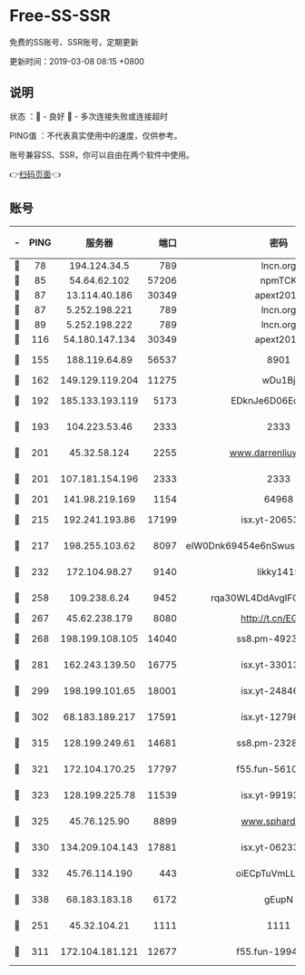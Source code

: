 # Free-SS-SSR

免费的SS账号、SSR账号，定期更新

更新时间：2019-03-08 08:15 +0800

## 说明

状态     ：🙂 - 良好 🙁 - 多次连接失败或连接超时

PING值   ：不代表真实使用中的速度，仅供参考。

账号兼容SS、SSR，你可以自由在两个软件中使用。

👉[扫码页面](https://liesauer.github.io/Free-SS-SSR/)👈

## 账号

|-|PING|服务器|端口|密码|加密方式|区域|
|:----:|:----:|:-----:|-----:|:----:|:----:|:----:|
|🙂|78|194.124.34.5|789|lncn.org|rc4|JP|
|🙂|85|54.64.62.102|57206|npmTCK|rc4-md5|JP|
|🙂|87|13.114.40.186|30349|apext2019|chacha20|JP|
|🙂|87|5.252.198.221|789|lncn.org|rc4|JP|
|🙂|89|5.252.198.222|789|lncn.org|rc4|JP|
|🙂|116|54.180.147.134|30349|apext2019|chacha20|KR|
|🙂|155|188.119.64.89|56537|8901|aes-256-cfb|RU|
|🙂|162|149.129.119.204|11275|wDu1Bj|rc4-md5|HK|
|🙂|192|185.133.193.119|5173|EDknJe6D06EoWDaw|aes-256-cfb|US|
|🙂|193|104.223.53.46|2333|2333|aes-256-cfb|US|
|🙂|201|45.32.58.124|2255|www.darrenliuwei.com|aes-256-cfb|JP|
|🙂|201|107.181.154.196|2333|2333|aes-256-cfb|US|
|🙂|201|141.98.219.169|1154|64968|chacha20|US|
|🙂|215|192.241.193.86|17199|isx.yt-20653329|aes-256-cfb|US|
|🙂|217|198.255.103.62|8097|eIW0Dnk69454e6nSwuspv9DmS201tQ0D|aes-256-cfb|US|
|🙂|232|172.104.98.27|9140|likky1415|aes-256-cfb|JP|
|🙂|258|109.238.6.24|9452|rqa30WL4DdAvgIFG6Fs3znzTa|aes-256-cfb|FR|
|🙂|267|45.62.238.179|8080|http://t.cn/EGJIyrl|rc4-md5|CA|
|🙂|268|198.199.108.105|14040|ss8.pm-49239037|aes-256-cfb|US|
|🙂|281|162.243.139.50|16775|isx.yt-33013834|aes-256-cfb|US|
|🙂|299|198.199.101.65|18001|isx.yt-24846326|aes-256-cfb|US|
|🙂|302|68.183.189.217|17591|isx.yt-12796868|aes-256-cfb|SG|
|🙂|315|128.199.249.61|14681|ss8.pm-23285637|aes-256-cfb|SG|
|🙂|321|172.104.170.25|17797|f55.fun-56102907|aes-256-cfb|SG|
|🙂|323|128.199.225.78|11539|isx.yt-99193903|aes-256-cfb|SG|
|🙂|325|45.76.125.90|8899|www.sphard.com|aes-256-cfb|AU|
|🙂|330|134.209.104.143|17881|isx.yt-06233308|aes-256-cfb|SG|
|🙂|332|45.76.114.190|443|oiECpTuVmLLxk4Ts|aes-256-cfb|AU|
|🙂|338|68.183.183.18|6172|gEupN|aes-256-cfb|SG|
|🙂|251|45.32.104.21|1111|1111|aes-256-cfb|SG|
|🙂|311|172.104.181.121|12677|f55.fun-19942121|aes-256-cfb|SG|
